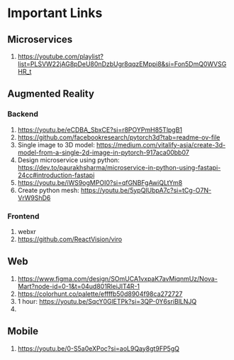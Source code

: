 # Important Links

## Microservices
1. https://youtube.com/playlist?list=PLSVW22jAG8pDeU80nDzbUgr8qqzEMppi8&si=Fon5DmQ0WVSGHR_t

## Augmented Reality
### Backend
1. https://youtu.be/eCDBA_SbxCE?si=r8POYPmH85TlpgB1
2. https://github.com/facebookresearch/pytorch3d?tab=readme-ov-file
3. Single image to 3D model: https://medium.com/vitalify-asia/create-3d-model-from-a-single-2d-image-in-pytorch-917aca00bb07
4. Design microservice using python: https://dev.to/paurakhsharma/microservice-in-python-using-fastapi-24cc#introduction-fastapi
5. https://youtu.be/iWS9ogMPOI0?si=qfGNBFgAwiQLtYm8
6. Create python mesh: https://youtu.be/5ypQIUbpA7c?si=tCg-O7N-VrW9ShD6

### Frontend
1. webxr
2. https://github.com/ReactVision/viro

## Web
1. https://www.figma.com/design/SOmUCA1vxpaK7avMiqnmUz/Nova-Mart?node-id=0-1&t=04ud801RleiJIT4R-1
2. https://colorhunt.co/palette/effffb50d8904f98ca272727
3. 1 hour: https://youtu.be/SqcY0GlETPk?si=3QP-0Y6sriBlLNJQ
4. 

## Mobile
1. https://youtu.be/0-S5a0eXPoc?si=aoL9Qay8gt9FP5gQ